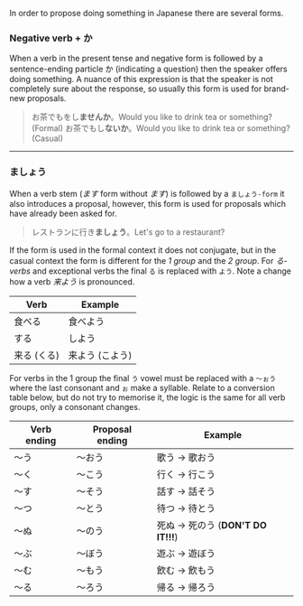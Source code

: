 In order to propose doing something in Japanese there are several forms.
### Negative verb + か
When a verb in the present tense and negative form is followed by a sentence-ending particle か (indicating a question) then the speaker offers doing something. A nuance of this expression is that the speaker is not completely sure about the response, so usually this form is used for brand-new proposals.
>お茶でもをし**ませんか**。Would you like to drink tea or something? (Formal)
>お茶でもし**ないか**。Would you like to drink tea or something? (Casual)
***
### ましょう
When a verb stem (*ます* form without *ます*) is followed by a `ましょう-form` it also introduces a proposal, however, this form is used for proposals which have already been asked for.
>レストランに行き**ましょう**。Let's go to a restaurant?

If the form is used in the formal context it does not conjugate, but in the casual context the form is different for the *1 group* and the *2 group*.
For *る-verbs* and exceptional verbs the final `る` is replaced with `よう`. Note a change how a verb *来よう* is pronounced.

|Verb|Example|
|-|-|
|食べる|食べよう|
|する|しよう|
|来る (くる)|来よう (こよう)|

For verbs in the 1 group the final `う` vowel must be replaced with a `～ぉう` where the last consonant and `ぉ` make a syllable. Relate to a conversion table below, but do not try to memorise it, the logic is the same for all verb groups, only a consonant changes.

|Verb ending|Proposal ending|Example|
|-|-|-|
|～う|～おう|歌う → 歌おう|
|～く|～こう|行く → 行こう|
|～す|～そう|話す → 話そう|
|～つ|～とう|待つ → 待とう|
|～ぬ|～のう|死ぬ → 死のう (**DON'T DO IT!!!**)|
|～ぶ|～ぼう|遊ぶ → 遊ぼう|
|～む|～もう|飲む → 飲もう|
|～る|～ろう|帰る → 帰ろう|
